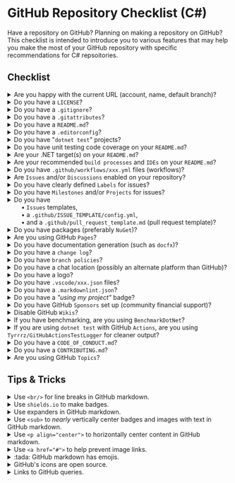 # GitHub Repository Checklist (C#)

Have a repository on GitHub? Planning on making a repository on GitHub? This checklist is intended to introduce you to various features that may help you make the most of your GitHub repository with specific recommendations for C# repsoitories.

## Checklist

<details>
<summary>
Are you happy with the current URL (account, name, default branch)?
</summary>
<p>

> Make sure you are happy with the name of your repo and the account your repo is under. You can rename and transer ownership of repositories, but that will change the URL of your repo, which may cause confusion for your community.
>
> GitHub has organization accounts, so if you already have a group of dedicated developers or intend to grow a community around the repository, having the repository be under an organization's account may be more appropriate than a personal account.<br/>
> [See more information on GitHub organization here.](https://docs.github.com/en/organizations/collaborating-with-groups-in-organizations/about-organizations)
>
> Also, make sure you are happy with the name of your default branch. `"master"` has been a common name for default branches, but most repositories are using `"main"` now. Changing branch names in GitHub is very easy, but it is still easier to start out with your prefered default branch name rather than having to change to it.<br/>
[Here is GitHub's documentation on changing branch names.](https://github.com/github/renaming)

</p>
</details>

<details>
<summary>
Do you have a <code>LICENSE</code>?
</summary>
<p>

> If you don't already have one, you should add a `LICENSE` file to the root of your repository.<br/>
> [See GitHub's guide on licensing here.](https://docs.github.com/en/github/creating-cloning-and-archiving-repositories/creating-a-repository-on-github/licensing-a-repository)

</p>
</details>

<details>
<summary>
Do you have a <code>.gitignore</code>?
</summary>
<p>

> Don't include unnecessary content in your repository. Your repository should include the source code for your project. It should not include compilation results (the `bin` and `obj` folders), compiler generated `.xml` files, user-specific IDE settings (such as the `.vs` directory created by Visual Studio), etc. The binaries (compilation results) belong in releases and/or packages rather than the files of your repository.
>
> The `.gitignore` file is how you can control what files are included or excluded from your repository. For C# repsoitories, if you use GitHub's online interface, you want to choose the `Visual Studio` option when you create your repository:
>
> ![image](https://user-images.githubusercontent.com/3385986/126922682-eee60260-8cb8-473e-8808-bce382db40c3.png)
>
> If you need to add or update a `.gitignore` file to an existing repsoitory, you copy the latest version of the `Visual Studio` template here:
> [https://github.com/github/gitignore/blob/master/VisualStudio.gitignore](https://github.com/github/gitignore/blob/master/VisualStudio.gitignore)
>
> [See git's documentation on `.gitignore` here.](https://git-scm.com/docs/gitignore)

</p>
</details>

<details>
<summary>
Do you have a <code>.gitattributes</code>?
</summary>
<p>

> `.gitattributes` is a settings file for `git`. The most common use is to standardize line endings, so that when the code is cloned it will have the appropriate line endings based on the environment from which is is cloned. For C# repositories, you generally just want to use this as your `.gitattributes`:
> ```
> * text=auto
> ```
> However, if you do have any binary files you should add explicit entries for those types of files to make sure they do not get corrupted. For example, if you have a `.png` image file in your repository you could add this line to your `.gitattributes`:
> ```
> *.png binary
> ```
>
> > `.gitattributes` files can especially help if you have content that requires specific line endings such as shell scripts.
>
> [See git's documentation on `.gitattributes` here.](https://git-scm.com/docs/gitattributes)

</p>
</details>

<details>
<summary>
Do you have a <code>README.md</code>?
</summary>
<p>

> If you don't already have one, you should add a `README.md` file to the root of your repository. GitHub will show the contents of the `README.md` file located in the current directory without users having to open that file explicitily. So, if you have a `README.md` in the root of your project, GitHub will show that content on the landing page of your repository. If you put a `README.md` file in a sudirectory like `Test A/Test B/README.md`, than the content of that file will be shown by GitHub when a user accesses the `Test A/Test B/` directory.
>
> GitHub supports other formats for `README` files such as `.txt`, but markdown `.md` is the prefered format as it supports formatting features other formats do not.<br/>
> [Here is GitHub's documentation on markdown.](https://guides.github.com/features/mastering-markdown/)

</p>
</details>

<details>
<summary>
Do you have a <code>.editorconfig</code>?
</summary>
<p>

> An `.editorconfig` file is a settings file supported by most common C# IDEs and editors. It includes settings like tabs vs spaces, indentation size, suppressing compiler warnings, and more. You can have multiple `.editorconfig` files in various directories if you need directory specific settings.
>
> [Here is `.editorconfig` infromation on `https://docs.microsoft.com/`.](https://docs.microsoft.com/en-us/visualstudio/ide/create-portable-custom-editor-options)
>
> [Here is `.editorconfig` infromation on `https://editorconfig.org/`.](https://editorconfig.org/)
>
> [Here is the `.editorconfig` plugin for `Visual Studio Code`.](https://marketplace.visualstudio.com/items?itemName=EditorConfig.EditorConfig)

</p>
</details>

<details>
<summary>
Do you have "<code>dotnet test</code>" projects?
</summary>
<p>

> If you don't already have a unit testing project, consider making one. Unit tests help with regression testing, validate code works on different environments, doing test-driven development, etc. Unit tests can also serve as examples of how to use the code.
>
> Unit testing projects are seperate projects from your source code (you should have multiple `.csproj` files in different directories). Unit tests can be run with the `dotnet test` command. There are several popular frameworks for unit testing: `MSTest`, `NUnit`, and `XUnit`. While there are minor feature differences between them, they can all get the job done.
>
> > Note: it is fairly common for new .NET developers to implement unit testing as a console application rather than using a "`dotnet test`" supported framework. You should really use a "`dotnet test`" supported framework.
>
> [More information here. (unit testing guide)](https://docs.microsoft.com/en-us/visualstudio/test/walkthrough-creating-and-running-unit-tests-for-managed-code)
>
> [More information here. (`dotnet test`)](https://docs.microsoft.com/en-us/dotnet/core/tools/dotnet-test)

</p>
</details>

<details>
<summary>
Do you have unit testing code coverage on your <code>README.md</code>?
</summary>
<p>

> Have you seen a badge like this on other repositories?
>
> That percentage represent how much of the source code is touched by unit tests. Generally, the higher the percentage of your code that is unit tested, the more robust/reliable your code is.
>
> > Note: Try to write meaningful unit tests rather than slapping on unit tests to achieve 100% coverage. Just because you have a high coverage percentage does not mean your code is bug free. Having unreliable, excessive, or verbose unit testing can sometimes hinder a project more than help it.
>
> How to I get my test coverage? 

</p>
</details>

<details>
<summary>
Are your .NET target(s) on your <code>README.md</code>?
</summary>
<p>

> It is important to clearly display the .NET target(s) of your project on your landing page. Are you targetting `.NET 5`, `.NET 6`, `.NET Standard 2.0`, `.NET Framework 4.8`, or any other version? You don't want to make your community dig through your `.csproj` files or try to run your application only to find out it is dependent on `.NET 9000` which they don't have installed yet.
>
> This could be as simple as including a comment at the top of your `README.md` file:
>
> > This project targets [.NET 5](https://dotnet.microsoft.com/download).
>
> But an nicer way is to just make a badge. You can even make the badge dynamic so that if you change your .NET target (such as migrating from `.NET 5` to `.NET 6`) the badge can automatically update for you. Here is an example of a .NET target badge:<br/>
> <a href="https://dotnet.microsoft.com/download" alt=".NET target"><img alt=".NET target" src="https://img.shields.io/badge/dynamic/xml?color=%23512bd4&label=target&query=%2F%2FTargetFramework%5B1%5D&url=https%3A%2F%2Fraw.githubusercontent.com%2FZacharyPatten%2FTowel%2Fmain%2FSources%2FTowel%2FTowel.csproj&logo=.net" title="Go To .NET Download"></a>
>
> [Here is a guide on how you can set up a dynamic .NET target badge for your repository.](https://github.com/ZacharyPatten/ZacharyPatten/blob/main/Articles/2020-09-12.md)

</p>
</details>

<details>
<summary>
Are your recommended <code>build processes</code> and <code>IDEs</code> on your <code>README.md</code>?
</summary>
<p>

> If you have any custom build processes, such as `.cmd` scripts like "`Build.cmd`" or "`Restore.cmd`", put it on your root `README.md`. Don't burry it on another page (such as a `Wiki` page) that new users may miss upon first glance.
>
> Also put what `IDEs` you project supports on your `README.md`:
>
> - Visual Studio?
> - JetBrains Rider?
> - Visual Studio Code? _(see the `.vscode/xxx.json` bullet below)_
> - Visual Studio for Mac?
> - other?
>
> If you have a Windows Forms Application, then 
>
> Here are some badges you can copy 

</p>
</details>

<details>
<summary>
Do you have <code>.github/workflows/xxx.yml</code> files (workflows)?
</summary>
<p>

The `.github/workflows/` directory is where you define workflows. Workflows can do a lot of things for you

</p>
</details>

<details>
<summary>
Are <code>Issues</code> and/or <code>Discussions</code> enabled on your repository?
</summary>
<p>

> `Issues` and `Discussions` are two seperate features on GitHub. `Issues` is enabled on GitHub repositories by default, but `Discussions` is not. You can enable or disable either feature from the settings of your repository. `Discussions` is a newer feature and is currently considered to be in a `beta` version.
>
> For a C# repository, it is likely a good idea to have both `Issues` and `Discussions` enabled. `Issues` are a great place to track bugs and feature requests. `Discussions` are generally a better place to have conversations, such as users asking questions or showcasing projects. `Discussions` allow users to reply to other comments while in `Issues` users can only reply to the original post.
>
> [More information here. (GitHub `Issues`)](https://guides.github.com/features/issues/)
>
> [More information here. (GitHub `Discussions`)](https://docs.github.com/en/discussions)


</p>
</details>

<details>
<summary>
Do you have clearly defined <code>Labels</code> for issues?
</summary>
<p>

> `Labels` help you categorize and document `Issues`.
>
> [More information here.](https://docs.github.com/en/issues/using-labels-and-milestones-to-track-work/managing-labels)

</p>
</details>

<details>
<summary>
Do you have <code>Milestones</code> and/or <code>Projects</code> for issues?
</summary>
<p>

> &bull; `Milestones`
>
> `Issues` are great for documenting bugs an enhancements, but how do you document the the timelines/deadlines of them? That is where `Milestones` can help. If you are planning on a future release `3.0.0` it may be nice to create a milestone for that release, and put the relevant issues inside that milestone. That way your community can clearly see what all issues still need to be addressed for the upcoming `3.0.0` release.
>
> `Milestones` are built into `Issues` and thus are enabled if `Issues` are enabled.
>
> [More information here.](https://docs.github.com/en/issues/using-labels-and-milestones-to-track-work/about-milestones)
>
> &bull; `Projects`
>
> `Projects` is a seperate feature from `Issues` and can be enabled/disabled in the settings of the repository. `Projects` are enabled by default.
>
> `Projects` are an additional way to categorize and track `Issues`. While `Milesteones` are useful, they don't necessarily track the state of an `Issue` (has work on the `Issue` started or not). `Projects` are intended to fill in that need.
>
> [More information here (GitHub about project boards).](https://docs.github.com/en/issues/organizing-your-work-with-project-boards/managing-project-boards/about-project-boards)

</p>
</details>

<details>
<summary>
Do you have<br/>
&nbsp;&nbsp;&nbsp;&nbsp;&nbsp;&nbsp;&nbsp;&nbsp;&bull; <code>Issues</code> templates,<br/>
&nbsp;&nbsp;&nbsp;&nbsp;&nbsp;&nbsp;&nbsp;&nbsp;&bull; a <code>.github/ISSUE_TEMPLATE/config.yml</code>,<br/>
&nbsp;&nbsp;&nbsp;&nbsp;&nbsp;&nbsp;&nbsp;&nbsp;&bull; and a <code>.github/pull_request_template.md</code> (pull request template)?
</summary>
<p>

> &bull; `Issues` templates
>
> You can set up issue templates so that when creating a new issue, users can select from templates you make. `Bug` and `Enhancement` are common templates for example. With the templates, you can pre-populate issues with content such as labeling issues.
> [More information here.](https://docs.github.com/en/communities/using-templates-to-encourage-useful-issues-and-pull-requests/about-issue-and-pull-request-templates)
>
> &bull; `.github/ISSUE_TEMPLATE/config.yml`
>
> When creating new GitHub `Issues` on your repository, the `.github/ISSUE_TEMPLATE/config.yml` file will let you add options that link to other locations. For example, you may want to direct questions to be opened as `Discussions` rather than `Issues`, or if you have multiple repositories you may want to have a message like `If your issue involves XXX please open an issue here instead...`.
> [More information here.](https://docs.github.com/en/communities/using-templates-to-encourage-useful-issues-and-pull-requests/configuring-issue-templates-for-your-repository#configuring-the-template-chooser)
>
> &bull; `.github/pull_request_template.md`
>
> When a pull request is opened, GitHub prepopulates the content of the pull request with the `.github/pull_request_template.md` file. This allows you to instruct the community on how you expect pull requests to be written.
> [More information here.](https://docs.github.com/en/communities/using-templates-to-encourage-useful-issues-and-pull-requests/creating-a-pull-request-template-for-your-repository)

</p>
</details>

<details>
<summary>
Do you have packages (preferably <code>NuGet</code>)?
</summary>
<p>

> If you are making a library in which you intend for other developers to use your code as a dependency, you should be using packages.
>
> GitHub has package hosting, but most .NET developers use `nuget.org` for hosting packages rather than GitHub, because `nuget.org` is the default source of the `NuGet Package Explorer` in `Visual Studio` when users search for packages.
>
> [More information here (`dotnet pack`).](https://docs.microsoft.com/en-us/nuget/create-packages/creating-a-package-dotnet-cli)
>
> [More information here (publishing NuGet packages).](https://docs.microsoft.com/en-us/nuget/nuget-org/publish-a-package)
>
> [More information here (GitHub `Packages`)](https://github.com/features/packages)
>
> > Note: a great way to handle the creation and deployment of `NuGet` packages is to make a GitHub `Action` that triggers when you publish a `Release` on your repository. Here is an example GitHub `Action`:<br/>[https://github.com/ZacharyPatten/Towel/blob/main/.github/workflows/Towel%20Deployment.yml](https://github.com/ZacharyPatten/Towel/blob/main/.github/workflows/Towel%20Deployment.yml)

</p>
</details>

<details>
<summary>
Are you using GitHub <code>Pages</code>?
</summary>
<p>

> You can host static websites on GitHub for free. The feature is called GitHub `Pages`.<br/>
> [More information here.](https://pages.github.com/)
>
> > Note: GitHub Pages can host `Blazor webassembly` projects.
>
> > Note: GitHub Pages can host documentation generator output like `docfx`. _(see the "documentation generation" bullet below)_

</p>
</details>

<details>
<summary>
Do you have documentation generation (such as <code>docfx</code>)?
</summary>
<p>

> For C# (or any .NET) repositories, there are tools for generating static documentation websites. One of the most popular tools is `docfx`. You can use `docfx` to generate a documenation website, and you have host the generated website on GitHub `Pages` for free. Here are key features of `docfx`:
>
> - it will generate an api reference using the `xml` comments on your source code
> - supports articles in markdown format
> - is easy to customizable (including custom stylings)
> - is easy to include in GitHub `Actions` so it can automatically trigger when you push changes
>
> Here is an example output of `docfx`:<br/>
> [https://zacharypatten.github.io/Towel/api/index.html](https://zacharypatten.github.io/Towel/api/index.html)
>
> Here is an example of a GitHub `Action` that runs `docfx` and deploys it to GitHub `Pages` on code pushes:<br/>
> [https://github.com/ZacharyPatten/Towel/blob/main/.github/workflows/Documentation.yml](https://github.com/ZacharyPatten/Towel/blob/main/.github/workflows/Documentation.yml)
>
> [More information here (`docfx` github repository).](https://github.com/dotnet/docfx)
>
> [More information here (`docfx` tutorial).](https://dotnet.github.io/docfx/tutorial/docfx_getting_started.html)

</p>
</details>

<details>
<summary>
Do you have a <code>change log</code>?
</summary>
<p>

> Your community can see your code changes in the `git` history, but having a summarized change log is really important. Not only is this useful for communities to check what the changes are between versions, it is also useful for potential new contributors by detailing what topics are undergoing active development.
>
> Handle your change log however you want (a `Changelog.md` markdown file in your repository, a page on your wiki, etc.). However, probably the best place to keep your change log is the `Releases` of your GitHub repository. Here ar some examples of change logs implemented in the `Releases` of several GitHub repositories:
>
> - [https://github.com/ZacharyPatten/Towel/releases](https://github.com/ZacharyPatten/Towel/releases)
> - [https://github.com/dotnet/Silk.NET/releases](https://github.com/dotnet/Silk.NET/releases)
> - [https://github.com/Singulink/Singulink.Numerics.BigDecimal/releases](https://github.com/Singulink/Singulink.Numerics.BigDecimal/releases)
>
> > Note: if you have `NuGet` packages, you can just link the release notes on the `NuGet` package back to your GitHub `Releases`, so that you only have one location you need to update. Having to update change logs in mutiple locations can be a pain. Here is an example:<br/>[https://www.nuget.org/packages/Towel/1.0.32](https://www.nuget.org/packages/Towel/1.0.32)<br/>Notice that the "Release Notes" is a link back to the `Release` in GitHub:<br/>
> > ```
> > See https://github.com/ZacharyPatten/Towel/releases/tag/1.0.32
> > ```
> > That way there is only one change log that needs to be updated if there are typos or formatting errors.

</p>
</details>

<details>
<summary>
Do you have <code>branch policies</code>?
</summary>
<p>

> You can protect important branches by setting branch protection rules, which define whether collaborators can delete or force push to the branch and set requirements for any pushes to the branch, such as passing status checks or a linear commit history.
>
> [More information here.](https://docs.github.com/en/github/administering-a-repository/defining-the-mergeability-of-pull-requests/about-protected-branches)

</p>
</details>

<details>
<summary>
Do you have a chat location (possibly an alternate platform than GitHub)?
</summary>
<p>

> GitHub is a great platform for what it does well, but one thing that it does not do very well is acting as a community chat. GitHub `Issues` and `Discussions` are not really intended to be real-time chat platforms. They are relatively slow, they notify everyone who is watching the repository, and they are intended to be permanently retained for future reference.
>
> So, it can be nice to use a platform outside of GitHub where your community can have more laid-back discussions. Use whatever platform you prefer Discord, Gitter, Facebook, Reddit, etc. However Discord gets a special recommendation as it supports multiple channels, text and voice channels, it allows streaming, it supports bots, it support webhooks, it supports custom user roles and permissions, and much more.
>
> If you do set up another platform for your community, clearly document that on your root `README.md` so your community can find it, such as having a badge. Here is an example of a badge for a Discord server:<br/>
<a href="https://discord.gg/4XbQbwF"><img src="https://img.shields.io/discord/557244925712924684?logo=discord&logoColor=ffffff&color=7389D8" title="Go To Discord Server" /></a><br/>
> Here is the markdwon/HTML for that badge:
> ```html
> <a href="https://discord.gg/4XbQbwF"><img src="https://img.shields.io/discord/557244925712924684?logo=discord&logoColor=ffffff&color=7389D8" title="Go To Discord Server" /></a>
> ```

</p>
</details>

<details>
<summary>
Do you have a logo?
</summary>
<p>

> Is a logo required? No, but logos help the community remember your project and associate it with content outside your GitHub repsoitory:
>
> - website
> - social media posts
> - discord, gitter, and other platforms
> - articles
>
> Scalable Vector Graphics (`.svg`) is generally the prefered format for logos, because vector formats will render cleanly on any resolution, unlike raster graphics formats such as `.jpg`, `.png`, `.gif`, `.tif`, etc.
>
> However, if you plan on having nuget packages, nuget currently does not support `.svg` formats. You should still make your logo in the `.svg` format if you can, but you just need to convert it to a raster format (generally `.png`) in order to use it with nuget packages.
>
> Scalable Vector Graphics (`.svg`) support animations. So if you want an animated logo, you can do that with the `.svg` file format. Here is an example:

</p>
</details>

<details>
<summary>
Do you have <code>.vscode/xxx.json</code> files?
</summary>
<p>

> Most .NET developers expect to use `Visual Studio`, but `Visual Studio Code` is gaining popularity too. If your project is compatible with `Visual Studio Code` consider adding the following files so `Visual Studio Code` users have an easier time with your repository:
>
> - `.vscode/extensions.json`<br/>This file lets you recommend extensions to users that open your repository in `Visual Studio Code`.<br/>
[More information here.](https://code.visualstudio.com/docs/editor/extension-marketplace#_workspace-recommended-extensions)
> - `.vscode/settings.json`<br/>This is a settings file: enable semantic highlighting, exclude directories from the Explorer, show parameter hints, etc.<br/>[More information here.](https://code.visualstudio.com/docs/getstarted/settings)
> - `.vscode/tasks.json`<br/>This file defines tasks that can be run in Visual Studio Code, such as building your project. Tasks are often referenced from the `launch.json` file.<br/>
[More information here.](https://code.visualstudio.com/docs/editor/tasks)
> - `.vscode/launch.json`<br/>This file defines the options the users can select from the "Run and Debug" view in Visual Studio Code.<br/>
[More information here.](https://code.visualstudio.com/docs/editor/debugging)

</p>
</details>

<details>
<summary>
Do you have a <code>.markdownlint.json</code>?
</summary>
<p>

> [markdownlint](https://github.com/DavidAnson/markdownlint) is a style checker for markdown files. It is supported by various markdown editors and is easy to integrate into pipelines such as [GitHub Actions](https://github.com/features/actions).
>
> `.markdownlint.json` is a settings file used by [markdownlint](https://github.com/DavidAnson/markdownlint) when validating markdown (`.md`) files. For example, by default [markdownlint](https://github.com/DavidAnson/markdownlint) will report errors if inline HTML is used in markdown, but if you want to allow inline HTML the `.markdownlint.json` file can be used to suppress the `MD033 no-inline-html - Inline HTML` errors.
>
> Even if you do not use [markdownlint](https://github.com/DavidAnson/markdownlint), members of your community might (such as the extension for `Visual Studio Code`), and if they open your markdown files they may see a lot of notifications if you do not include a `.markdownlint.json` with suppressions.
>
> [Here is the `markdownlint` extension for Visual Studio Code.](https://marketplace.visualstudio.com/items?itemName=DavidAnson.vscode-markdownlint)

</p>
</details>

<details>
<summary>
Do you have a <em>"using my project"</em> badge?
</summary>
<p>

> If you are making a project that is intended to be used by other developers such as a code library, consider making a badge that other developers can easily copy and display on their projects.

</p>
</details>

<details>
<summary>
Do you have GitHub <code>Sponsors</code> set up (community financial support)?
</summary>
<p>

> Have you seen other projects with the "Sponsor" button at the top of their repsoitory? Are you wanting the same for your repository? That feature is simply called HitHub `Sponsors`. You can also configure the sponsor button to link to alternate funding platforms like `Patreon`, `Buy Me a Coffee`, etc.

</p>
</details>

<details>
<summary>
Disable GitHub <code>Wikis</code>?
</summary>
<p>

> Can GitHub `Wikis` be useful? Yes. However, they are often not the best place to put documentation, especially for .NET projects.
>
> - If you are going to use `Wikis`, don't let `Wikis` get verbose. The extra real estate that `Wikis` provide often lead to bloat verbage. No one likes unnecessary filler content. Also don't spread the information too thin. A handful of more dense pages are often preferred to dozens of pages with very little content in them.
> - Often times `Wiki` content could just be put on the root `README.md` rather than distributed among dozens of seperate (often barren) pages in a `Wiki`. Expanders are especially useful so that your `README.md` has a lot of content but is not overwhelming at first glance.
> - If you are using GitHub `Pages` (website), why not just include your documentation on there rather than on a GitHub `Wiki`? Having documentation in multiple places will just cause confusion. Especially if you are using a documentation generator like `docfx`, then you should probably just put on your documentation in your `docfx` content rather than a GitHub `Wiki`. No reason to have both.
> - You can just include markdown files in your repository rather than using the GitHub `Wikis`. This makes it easier to add markdown linting (validation), it will be easier for the community to contribute to, there will only be one history (rather than Wiki + Repository history), and users who clone the repo will have the documentation even if they are offline (without having to had clone the `Wiki` too).
>
> `Wikis` are one of the few features in GitHub that might just be better to ignore/disable. You can enable/disable `Wikis` in the settings of your repository.

</p>
</details>

<details>
<summary>
If you have benchmarking, are you using <code>BenchmarkDotNet</code>?
</summary>
<p>

> Writing a console application using `Stopwatch` or `DateTime` is not a reliable way to gather benchmarking data. If you want to include benchmarking in your repository, you should be using the `benchmarkdotnet`. `benchmarkdotnet` outputs results in a format that is supported by GitHub markdown (you can copy-paste the results directly into GitHub markdown).
>
> [More information here (`benchmarkdotet` github repo).](https://github.com/dotnet/BenchmarkDotNet)

</p>
</details>

<details>
<summary>
If you are using <code>dotnet test</code> with GitHub <code>Actions</code>, are you using <code>Tyrrrz/GitHubActionsTestLogger</code> for cleaner output?
</summary>
<p>

> [More information here (Tyrrrz/GitHubActionsTestLogger GitHub repository).](https://github.com/Tyrrrz/GitHubActionsTestLogger)

</p>
</details>

<details>
<summary>
Do you have a <code>CODE_OF_CONDUCT.md</code>?
</summary>
<p>

> If you want to have a file detailing the code of conduct you expect out of your community, the best place to document that is in a `CODE_OF_CONDUCT.md` file in the root of your repository. That is just the file path/name recommended by GitHub, and many repositories follow that convention, so if you also put for community guidelines in the same file `CODE_OF_CONDUCT.md` it will be easier for your community to find it.

</p>
</details>

<details>
<summary>
Do you have a <code>CONTRIBUTING.md</code>?
</summary>
<p>

> GitHub recommends you make a `CONTRIBUTING.md` file in the root of your repository that documents how your community can contribute to your project. If you write similar documentation you shoudl likely put it in that file name/path so it is easy for your community to find it.

</p>
</details>

<details>
<summary>
Are you using GitHub <code>Topics</code>?
</summary>
<p>

> You can label your repository with verious topics, which can make it easier for users to find your repository when searching/exploring GitHub.

</p>
</details>

## Tips & Tricks

<details>
<summary>
Use <code>&lt;br/&gt;</code> for line breaks in GitHub markdown.
</summary>
<p>

> If<br/>
> you<br/>
> need<br/>
> a<br/>
> line<br/>
> break<br/>
> use<br/>
> `<br/>`.

</p>
</details>

<details>
<summary>
Use <code>shields.io</code> to make badges.
</summary>
<p>

> [shields.io](https://shields.io/) is a great website you can use to make badges. The badges are in `.svg` file formats and are easy to customize if needed such as adding custom logos.

</p>
</details>

<details>
<summary>
Use expanders in GitHub markdown.
</summary>
<p>

> You can make drop downs on markdown with the following:
> ```html
> <details>
> <summary>
> HEADING
> </summary>
> <p>
> 
> CONTENT
> 
> </p>
> </details>
> ```

</p>
</details>

<details>
<summary>
Use <code>&lt;sub&gt;</code> to <em>nearly</em> vertically center badges and images with text in GitHub markdown.
</summary>
<p>

> Unfortunately there is no way to vertically center badges and images with text in GitHub's markdown. Badges and images are rendered slightly above the midline of the text. However, you can force the badges and images to be slightly lower by wrapping them in `<sub>` tags (which is subscript).
>
> Without `<sub>`: <a href="https://dotnet.microsoft.com/download" alt=".NET target"><img alt=".NET target" src="https://img.shields.io/badge/dynamic/xml?color=%23512bd4&label=target&query=%2F%2FTargetFramework%5B1%5D&url=https%3A%2F%2Fraw.githubusercontent.com%2FZacharyPatten%2FTowel%2Fmain%2FSources%2FTowel%2FTowel.csproj&logo=.net" title="Go To .NET Download"></a>
>
> With~~out~~ `<sub>`: <sub><a href="https://dotnet.microsoft.com/download" alt=".NET target"><img alt=".NET target" src="https://img.shields.io/badge/dynamic/xml?color=%23512bd4&label=target&query=%2F%2FTargetFramework%5B1%5D&url=https%3A%2F%2Fraw.githubusercontent.com%2FZacharyPatten%2FTowel%2Fmain%2FSources%2FTowel%2FTowel.csproj&logo=.net" title="Go To .NET Download"></a></sub>

</p>
</details>

<details>
<summary>
Use <code>&lt;p align="center"&gt;</code> to horizontally center content in GitHub markdown.
</summary>
<p>

> You can horizontally center content in GitHub markdown with the following:
> ```html
> <p align="center">
>     CONTNET
> </p>
> ```
> This is particularly nice for logos and badges.
>
> > Note: you can't mix normal markdwon syntax with inline HTML syntax. So rather than using markdown images like `![IMAGE](SOURCE)` you need to use HTML like `<a href="LINK"><img src="SOURCE"/></a>`.

</p>
</details>

<details>
<summary>
Use <code>&lt;a href="#"&gt;</code> to help prevent image links.
</summary>
<p>

> Unfortunately in GitHub's markdown, there is no way to prevent an image from being a click-able link. GitHub adds links to images and `<a>` tags that wrap images. This is a problem in multiple scenarios such as when you want an image to be in the `<summary>` of a expander (clicking the `<summary>` should toggle the exander rather than being a link). The best thing you can currently do is wrap images with `<a href="#">IMAGE</a>` and then at least they will link to the current page rather opening the URL of the image.

</p>
</details>

<details>
<summary>
:tada: GitHub markdown has emojis.
</summary>
<p>

> :bowtie:<br/>
> :page_facing_up:<br/>
> :file_folder:<br/>
> :meat_on_bone:<br/>
> [See this link.](https://gist.github.com/rxaviers/7360908)
>
> > Note: emojis are especially useful inside of expanders, since images and expanders in GitHum markdown do not play well.

</p>
</details>

<details>
<summary>
GitHub's icons are open source.
</summary>
<p>

> GitHub's icons are open source so you can use them in your content.
> [https://github.com/primer/octicons](https://github.com/primer/octicons)

</p>
</details>

<details>
<summary>
Links to GitHub queries.
</summary>
<p>

> You can create links to queries in GitHub. One use case for this could be linking to all Q/A discussions that haev not yet been answered so you can make sure they get help quickly.
>
> Here is the base URL you want to use: `https://github.com/search`
>
> > Note: avoid using other base URLs like `https://github.com/issues`, because those are only accessible by users who are logged into their GitHub. `https://github.com/search` works even for users who are not logged into GitHub.
>
> Then you can add parameters such as `q=author%3Azacharypatten` and to `is%3Aissue+is%3Aopen` adjust the resulting query of the link. For example this link results in a query of all `Issues` opened by the user `zacharypatten`:<br/>
> [https://github.com/search?q=author%3Azacharypatten+is%3Aissue+is%3Aopen](https://github.com/search?q=author%3Azacharypatten+is%3Aissue+is%3Aopen)
>
> Just modify the parameters to adjust your query as needed.

</p>
</details>
